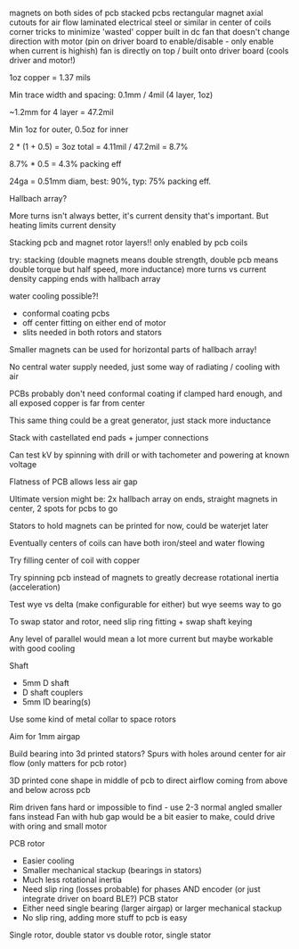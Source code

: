 magnets on both sides of pcb
stacked pcbs
rectangular magnet
axial cutouts for air flow
laminated electrical steel or similar in center of coils
corner tricks to minimize 'wasted' copper
built in dc fan that doesn't change direction with motor (pin on driver board to enable/disable - only enable when current is highish)
fan is directly on top / built onto driver board (cools driver and motor!)

1oz copper = 1.37 mils 

Min trace width and spacing: 0.1mm / 4mil (4 layer, 1oz)

~1.2mm for 4 layer = 47.2mil

Min 1oz for outer, 0.5oz for inner

2 * (1 + 0.5) = 3oz total = 4.11mil / 47.2mil = 8.7%

8.7% * 0.5 = 4.3% packing eff

24ga = 0.51mm diam, best: 90%, typ: 75% packing eff.

Hallbach array?

More turns isn't always better, it's current density that's important. But heating limits current density

Stacking pcb and magnet rotor layers!! only enabled by pcb coils

try:
stacking (double magnets means double strength, double pcb means double torque but half speed, more inductance)
more turns vs current density
capping ends with hallbach array

water cooling possible?!
- conformal coating pcbs
- off center fitting on either end of motor
- slits needed in both rotors and stators

Smaller magnets can be used for horizontal parts of hallbach array!

No central water supply needed, just some way of radiating / cooling with air

PCBs probably don't need conformal coating if clamped hard enough,
and all exposed copper is far from center

This same thing could be a great generator, just stack more inductance

Stack with castellated end pads + jumper connections

Can test kV by spinning with drill or with tachometer and powering at known voltage

Flatness of PCB allows less air gap

Ultimate version might be: 2x hallbach array on ends, straight magnets in center, 2 spots for pcbs to go

Stators to hold magnets can be printed for now, could be waterjet later

Eventually centers of coils can have both iron/steel and water flowing

Try filling center of coil with copper

Try spinning pcb instead of magnets to greatly decrease rotational inertia (acceleration)

Test wye vs delta (make configurable for either) but wye seems way to go

To swap stator and rotor, need slip ring fitting + swap shaft keying

Any level of parallel would mean a lot more current but maybe workable with good cooling

Shaft
- 5mm D shaft
- D shaft couplers
- 5mm ID bearing(s)

Use some kind of metal collar to space rotors

Aim for 1mm airgap

Build bearing into 3d printed stators? Spurs with holes around center for air flow (only matters for pcb rotor)

3D printed cone shape in middle of pcb to direct airflow coming from above and below across pcb

Rim driven fans hard or impossible to find - use 2-3 normal angled smaller fans instead
Fan with hub gap would be a bit easier to make, could drive with oring and small motor

PCB rotor
- Easier cooling
- Smaller mechanical stackup (bearings in stators)
- Much less rotational inertia
- Need slip ring (losses probable) for phases AND encoder (or just integrate driver on board BLE?)
PCB stator
- Either need single bearing (larger airgap) or larger mechanical stackup
- No slip ring, adding more stuff to pcb is easy

Single rotor, double stator vs double rotor, single stator